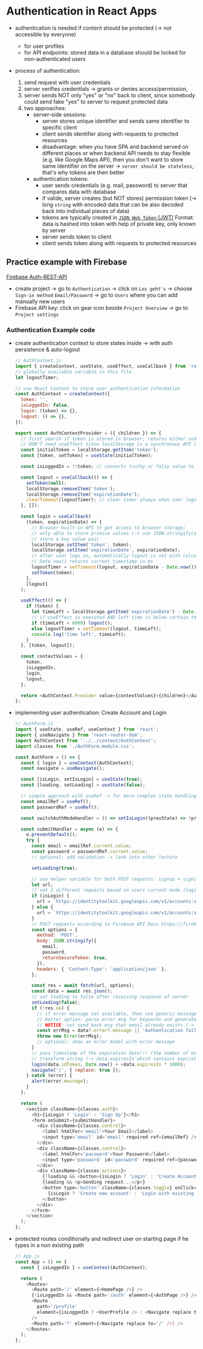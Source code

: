# Authentication in React Apps

- authentication is needed if content should be protected (-> not accessible by everyone)
  - for user profiles
  - for API endpoints: stored data in a database should be locked for non-authenticated users
- process of authentication:

  1. send request with user credentials
  1. server verifies credentials -> grants or denies access/permission,
  1. server sends NOT only "yes" or "no" back to client, since somebody could send fake "yes" to server to request protected data
  1. two approaches:
     - server-side sessions:
       - server stores unique identifier and sends same identifier to specific client
       - client sends identifier along with requests to protected resources
       - disadvantage: when you have SPA and backend served on different places or when backend API needs to stay flexible (e.g. like Google Maps API), then you don't want to store same identifier on the server -> `server should be stateless`, that's why tokens are then better
     - authentication tokens:
       - user sends credentials (e.g. mail, password) to server that compares data with database
       - if valide, server creates (but NOT stores) permission token (-> long `string` with encoded data that can be also decoded back into individual pieces of data)
       - tokens are typically created in [`JSON Web Token` (JWT)]('https://jwt.io/') Format: data is hashed into token with help of private key, only known by server
       - server sends token to client
       - client sends token along with requests to protected resources

## Practice example with Firebase

[Firebase Auth-REST-API]('https://firebase.google.com/docs/reference/rest/auth')

- create project -> go to `Authentication` -> click on `Los geht's` -> choose `Sign-in method` `Email/Password` -> go to `Users` where you can add manually new users
- Firebase API key: click on gear icon beside `Project Overview` -> go to `Project settings`

### Authentication Example code

- create authentication context to store states inside -> with auth persistence & auto-logout

  ```JavaScript
  // AuthContext.js
  import { createContext, useState, useEffect, useCallback } from 'react';
  // globally available variable in this file
  let logoutTimer;

  // use React Context to store user authentication information
  const AuthContext = createContext({
    token: '',
    isLoggedIn: false,
    login: (token) => {},
    logout: () => {},
  });

  export const AuthContextProvider = ({ children }) => {
    // first search if token is stored in browser; returns either undefined or token string
    // DON'T need useEffect since localStorage is a synchronous API (-> otherwise useEffect would be necessary)
    const initialToken = localStorage.getItem('token');
    const [token, setToken] = useState(initialToken);

    const isLoggedIn = !!token; // converts truthy or falsy value to boolean true or false

    const logout = useCallback(() => {
      setToken(null);
      localStorage.removeItem('token');
      localStorage.removeItem('expirationDate');
      clearTimeout(logoutTimer); // clear timer always when user logs out
    }, []);

    const login = useCallback(
      (token, expirationDate) => {
        // Browser built-in API to get access to browser storage;
        // only able to store primive values (-> use JSON.stringify(object/array) to be able to store this data too);
        // store a key value pair
        localStorage.setItem('token', token);
        localStorage.setItem('expirationDate', expirationDate);
        // after user logs in, automatically logout is set with calculation of remaining valid token time;
        // Date.now() returns current timestamp in ms
        logoutTimer = setTimeout(logout, expirationDate - Date.now());
        setToken(token);
      },
      [logout]
    );

    useEffect(() => {
      if (token) {
        let timeLeft = localStorage.getItem('expirationDate') - Date.now();
        // if useEffect is executed AND left time is below certain threshold then user is automatically logged out
        if (timeLeft < 6000) logout();
        else logoutTimer = setTimeout(logout, timeLeft);
        console.log('time left', timeLeft);
      }
    }, [token, logout]);

    const contextValues = {
      token,
      isLoggedIn,
      login,
      logout,
    };

    return <AuthContext.Provider value={contextValues}>{children}</AuthContext.Provider>;
  };
  ```

- implementing user authentication: Create Account and Login

  ```JavaScript
  // AuthForm.js
  import { useState, useRef, useContext } from 'react';
  import { useNavigate } from 'react-router-dom';
  import AuthContext from '../../context/AuthContext';
  import classes from './AuthForm.module.css';

  const AuthForm = () => {
    const { login } = useContext(AuthContext);
    const navigate = useNavigate();

    const [isLogin, setIsLogin] = useState(true);
    const [loading, setLoading] = useState(false);

    // simple approach with useRef -> for more complex state handling with useState (onBlur, onChange ...) look into other lecture
    const emailRef = useRef();
    const passwordRef = useRef();

    const switchAuthModeHandler = () => setIsLogin((prevState) => !prevState);

    const submitHandler = async (e) => {
      e.preventDefault();
      try {
        const email = emailRef.current.value;
        const password = passwordRef.current.value;
        // optional: add validation -> look into other lecture

        setLoading(true);

        // use helper variable for both POST requests: signup + signin
        let url;
        // set 2 different requests based on users current mode (login or not)
        if (isLogin) {
          url = `https://identitytoolkit.googleapis.com/v1/accounts:signInWithPassword?key=${process.env.REACT_APP_FIREBASE_API_KEY}`;
        } else {
          url = `https://identitytoolkit.googleapis.com/v1/accounts:signUp?key=${process.env.REACT_APP_FIREBASE_API_KEY}`;
        }
        // POST requests according to Firebase API Docu https://firebase.google.com/docs/reference/rest/auth#section-create-email-password
        const options = {
          method: 'POST',
          body: JSON.stringify({
            email,
            password,
            returnSecureToken: true,
          }),
          headers: { 'Content-Type': 'application/json' },
        };

        const res = await fetch(url, options);
        const data = await res.json();
        // set loading to false after receiving response of server
        setLoading(false);
        if (!res.ok) {
          // if error message not available, then use generic message;
          // better option: parse error msg for keywords and generate cleaner and comprehensive message for user;
          // NOTICE: not send back msg that email already exists (-> security issue that somebody could check if emails exists or not)
          const errMsg = data?.error?.message || 'Authentication failed';
          throw new Error(errMsg);
          // optional: show an error modal with error message
        }
        // pass timestamp of the expiration date!!! (the number of ms since January 1, 1970);
        // transform string (-> data.expiresIn which contains expiration time in seconds) in number with +
        login(data.idToken, Date.now() + +data.expiresIn * 1000);
        navigate('/', { replace: true });
      } catch (error) {
        alert(error.message);
      }
    };

    return (
      <section className={classes.auth}>
        <h1>{isLogin ? 'Login' : 'Sign Up'}</h1>
        <form onSubmit={submitHandler}>
          <div className={classes.control}>
            <label htmlFor='email'>Your Email</label>
            <input type='email' id='email' required ref={emailRef} />
          </div>
          <div className={classes.control}>
            <label htmlFor='password'>Your Password</label>
            <input type='password' id='password' required ref={passwordRef} />
          </div>
          <div className={classes.actions}>
            {!loading && <button>{isLogin ? 'Login' : 'Create Account'}</button>}
            {loading && <p>Sending request...</p>}
            <button type='button' className={classes.toggle} onClick={switchAuthModeHandler}>
              {isLogin ? 'Create new account' : 'Login with existing account'}
            </button>
          </div>
        </form>
      </section>
    );
  };
  ```

- protected routes conditionally and redirect user on starting page if he types in a non existing path

  ```JavaScript
  // App.js
  const App = () => {
    const { isLoggedIn } = useContext(AuthContext);

    return (
      <Routes>
        <Route path='/' element={<HomePage />} />
        {!isLoggedIn && <Route path='/auth' element={<AuthPage />} />}
        <Route
          path='/profile'
          element={isLoggedIn ? <UserProfile /> : <Navigate replace to='/' />}
        />
        <Route path='*' element={<Navigate replace to='/' />} />
      </Routes>
    );
  };
  ```
